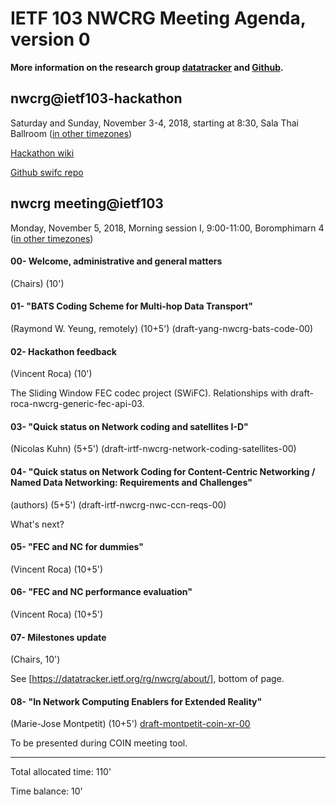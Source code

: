 # IETF 103 NWCRG Meeting Agenda, version 0

__More information on the research group [datatracker](https://datatracker.ietf.org/rg/nwcrg/) and [Github](https://github.com/irtf-nwcrg/rg-materials/).__


## nwcrg@ietf103-hackathon

Saturday and Sunday, November 3-4, 2018, starting at 8:30, Sala Thai Ballroom ([in other timezones](https://www.timeanddate.com/worldclock/fixedtime.html?msg=NWCRG+hackathon&iso=20181103T0830&p1=28&ah=10))

[Hackathon wiki](https://trac.ietf.org/trac/ietf/meeting/wiki/103hackathon)

[Github swifc repo](https://github.com/irtf-nwcrg/swif-codec)


## nwcrg meeting@ietf103

Monday, November 5, 2018, Morning session I, 9:00-11:00, Boromphimarn 4 ([in other timezones](https://www.timeanddate.com/worldclock/fixedtime.html?msg=NWCRG+Meeting&iso=20181105T0900&p1=28&ah=10))

#### 00- Welcome, administrative and general matters
(Chairs) (10')

#### 01- "BATS Coding Scheme for Multi-hop Data Transport"
(Raymond W. Yeung, remotely) (10+5')
(draft-yang-nwcrg-bats-code-00)

#### 02- Hackathon feedback
(Vincent Roca) (10')

The Sliding Window FEC codec project (SWiFC).
Relationships with draft-roca-nwcrg-generic-fec-api-03.

#### 03- "Quick status on Network coding and satellites I-D"
(Nicolas Kuhn) (5+5')
(draft-irtf-nwcrg-network-coding-satellites-00)

#### 04- "Quick status on Network Coding for Content-Centric Networking / Named Data Networking: Requirements and Challenges"
(authors) (5+5')
(draft-irtf-nwcrg-nwc-ccn-reqs-00)

What's next?

#### 05- "FEC and NC for dummies"
(Vincent Roca) (10+5')

#### 06- "FEC and NC performance evaluation"
(Vincent Roca) (10+5')

#### 07- Milestones update
(Chairs, 10')

See [https://datatracker.ietf.org/rg/nwcrg/about/], bottom of page.

#### 08- "In Network Computing Enablers for Extended Reality"
(Marie-Jose Montpetit) (10+5')
[draft-montpetit-coin-xr-00](https://tools.ietf.org/html/draft-montpetit-coin-xr-00)

To be presented during COIN meeting tool.


----
Total allocated time: 110'

Time balance: 10'
